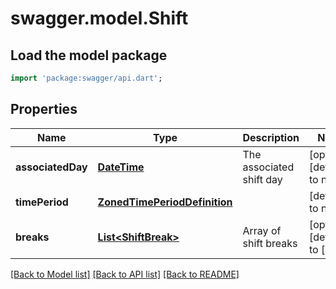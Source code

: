 # swagger.model.Shift

## Load the model package
```dart
import 'package:swagger/api.dart';
```

## Properties
Name | Type | Description | Notes
------------ | ------------- | ------------- | -------------
**associatedDay** | [**DateTime**](DateTime.md) | The associated shift day | [optional] [default to null]
**timePeriod** | [**ZonedTimePeriodDefinition**](ZonedTimePeriodDefinition.md) |  | [default to null]
**breaks** | [**List&lt;ShiftBreak&gt;**](ShiftBreak.md) | Array of shift breaks | [optional] [default to []]

[[Back to Model list]](../README.md#documentation-for-models) [[Back to API list]](../README.md#documentation-for-api-endpoints) [[Back to README]](../README.md)

